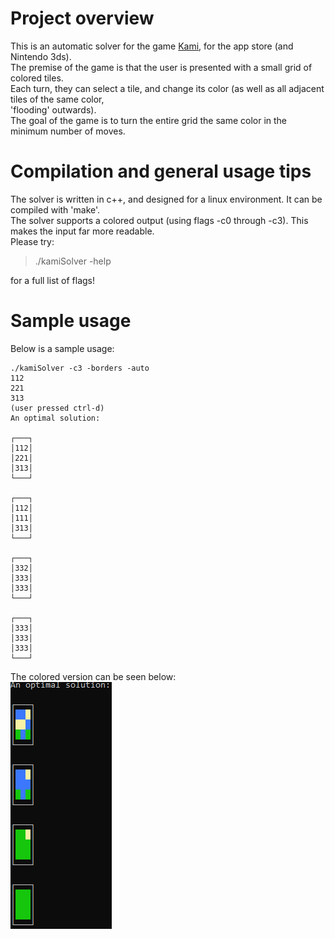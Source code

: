 
# Project overview

This is an automatic solver for the game [Kami](https://apps.apple.com/ca/app/kami/id710724007), for the app store (and Nintendo 3ds).  
The premise of the game is that the user is presented with a small grid of colored tiles.  
Each turn, they can select a tile, and change its color (as well as all adjacent tiles of the same color,  
'flooding' outwards).  
The goal of the game is to turn the entire grid the same color in the minimum number of moves.

# Compilation and general usage tips

The solver is written in c++, and designed for a linux environment. It can be compiled with 'make'.  
The solver supports a colored output (using flags -c0 through -c3). This makes the input far more readable.  
Please try:
> ./kamiSolver -help

for a full list of flags!


# Sample usage

Below is a sample usage:
```
./kamiSolver -c3 -borders -auto
112
221
313
(user pressed ctrl-d)
An optimal solution:

┌───┐
│112│
│221│
│313│
└───┘

┌───┐
│112│
│111│
│313│
└───┘

┌───┐
│332│
│333│
│333│
└───┘

┌───┐
│333│
│333│
│333│
└───┘
```

The colored version can be seen below:  
![Sample usage image](sampleUsage.png)
